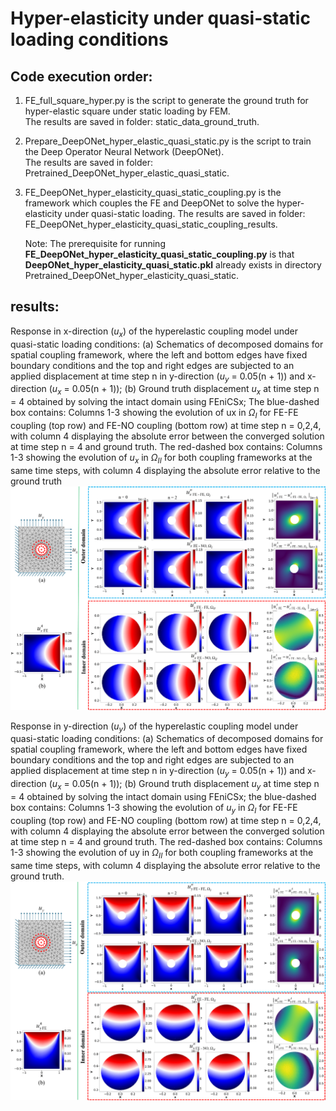 # Hyper-elasticity under quasi-static loading conditions  
## Code execution order:  
1. FE_full_square_hyper.py is the script to generate the ground truth for hyper-elastic square under static loading by FEM.  
   The results are saved in folder: static_data_ground_truth.  

2. Prepare_DeepONet_hyper_elastic_quasi_static.py is the script to train the Deep Operator Neural Network (DeepONet).  
   The results are saved in folder: Pretrained_DeepONet_hyper_elastic_quasi_static.  

3. FE_DeepONet_hyper_elasticity_quasi_static_coupling.py is the framework which couples the FE and DeepONet to solve the hyper-elasticity under quasi-static loading. The results are saved in folder: FE_DeepONet_hyper_elasticity_quasi_static_coupling_results.

   Note: The prerequisite for running **FE_DeepONet_hyper_elasticity_quasi_static_coupling.py** is that **DeepONet_hyper_elasticity_quasi_static.pkl** already exists in directory Pretrained_DeepONet_hyper_elasticity_quasi_static.

## results:
Response in x-direction ($u_x$) of the hyperelastic coupling model under quasi-static loading conditions: (a) Schematics of decomposed domains for spatial coupling framework, where the left and bottom edges have fixed boundary conditions and the top and right edges are subjected to an applied displacement at time step n in y-direction ($u_y$ = 0.05(n + 1)) and x-direction ($u_x$ = 0.05(n + 1)); (b) Ground truth displacement $u_x$ at time step n = 4 obtained by solving the intact domain using FEniCSx; The blue-dashed box contains: Columns 1-3 showing the evolution of ux in $Ω_I$ for FE-FE coupling (top row) and FE-NO coupling (bottom row) at time step n = 0,2,4, with column 4 displaying the absolute error between the converged solution at time step n = 4 and ground truth. The red-dashed box contains: Columns 1-3 showing the evolution of $u_x$ in $Ω_{II}$ for both coupling frameworks at the same time steps, with column 4 displaying the absolute error relative to the ground truth
![hyper_displacement_u](https://github.com/Centrum-IntelliPhysics/Time-Marching-Neural-Operator-FE-Coupling/blob/main/Hyper-elasticity%20quasi-static%20loading/readme_figures_HP/Fig.14_hyper_u.jpg)

Response in y-direction ($u_y$) of the hyperelastic coupling model under quasi-static loading conditions: (a) Schematics of decomposed domains for spatial coupling framework, where the left and bottom edges have fixed boundary conditions and the top and right edges are subjected to an applied displacement at time step n in y-direction ($u_y$ = 0.05(n + 1)) and x-direction ($u_x$ = 0.05(n + 1)); (b) Ground truth displacement $u_y$ at time step n = 4 obtained by solving the intact domain using FEniCSx; the blue-dashed box contains: Columns 1-3 showing the evolution of $u_y$ in $Ω_I$ for FE-FE coupling (top row) and FE-NO coupling (bottom row) at time step n = 0,2,4, with column 4 displaying the absolute error between the converged solution at time step n = 4 and ground truth. The red-dashed box contains: Columns 1-3 showing the evolution of uy in $Ω_{II}$ for both coupling frameworks at the same time steps, with column 4 displaying the absolute error relative to the ground truth.
![hyper_displacement_v](https://github.com/Centrum-IntelliPhysics/Time-Marching-Neural-Operator-FE-Coupling/blob/main/Hyper-elasticity%20quasi-static%20loading/readme_figures_HP/Fig.14_hyper_v.jpg)
